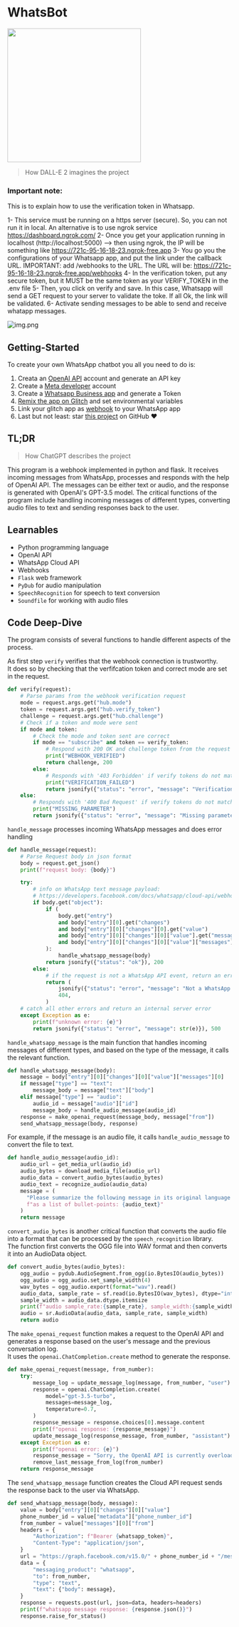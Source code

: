 # WhatsBot

<div align="left">
      <a href="https://www.youtube.com/shorts/zAwtykOesns">
         <img src="logo.png" height=300 width=300>
      </a>
</div>

> How DALL-E 2 imagines the project

### Important note:
This is to explain how to use the verification token in Whatsapp.

1- This service must be running on a https server (secure). So, you can not run it in local. An alternative is to use ngrok service https://dashboard.ngrok.com/ 
2- Once you get your application running in localhost (http://localhost:5000) --> then using ngrok, the IP will be something like https://721c-95-16-18-23.ngrok-free.app
3- You go you the configurations of your Whatsapp app, and put the link under the callback URL. IMPORTANT: add /webhooks to the URL. The URL will be: https://721c-95-16-18-23.ngrok-free.app/webhooks
4- In the verification token, put any secure token, but it MUST be the same token as your VERIFY_TOKEN in the .env file
5- Then, you click on verify and save. In this case, Whatsapp will send a GET request to your server to validate the toke. If all Ok, the link will be validated.
6- Activate sending messages to be able to send and receive whatapp messages.

![img.png](img.png)

## Getting-Started
To create your own WhatsApp chatbot you all you need to do is:
1. Creata an [OpenAI API](https://openai.com/product) account and generate an API key
2. Create a [Meta developer](https://developers.facebook.com/) account
3. Create a [Whatsapp Business app](https://developers.facebook.com/apps) and generate a Token
4. [Remix the app on Glitch](https://glitch.com/~whatsapp-openai-webhook-python) and set environmental variables
5. Link your glitch app as [webhook](https://developers.facebook.com/docs/whatsapp/cloud-api/guides/set-up-webhooks) to your WhatsApp app
6. Last but not least: star [this project](https://github.com/gustavz/whatsbot) on GitHub ❤️


## TL;DR

> How ChatGPT describes the project

This program is a webhook implemented in python and flask. It receives incoming messages from WhatsApp, processes and responds with the help of OpenAI API. The messages can be either text or audio, and the response is generated with OpenAI's GPT-3.5 model. The critical functions of the program include handling incoming messages of different types, converting audio files to text and sending responses back to the user.

## Learnables

- Python programming language
- OpenAI API
- WhatsApp Cloud API
- Webhooks
- `Flask` web framework
- `PyDub` for audio manipulation
- `SpeechRecognition` for speech to text conversion
- `Soundfile` for working with audio files

## Code Deep-Dive

The program consists of several functions to handle different aspects of the process.

As first step `verify` verifies that the webhook connection is trustworthy.<br>
It does so by checking that the verfifcation token and correct mode are set in the request.

```python
def verify(request):
    # Parse params from the webhook verification request
    mode = request.args.get("hub.mode")
    token = request.args.get("hub.verify_token")
    challenge = request.args.get("hub.challenge")
    # Check if a token and mode were sent
    if mode and token:
        # Check the mode and token sent are correct
        if mode == "subscribe" and token == verify_token:
            # Respond with 200 OK and challenge token from the request
            print("WEBHOOK_VERIFIED")
            return challenge, 200
        else:
            # Responds with '403 Forbidden' if verify tokens do not match
            print("VERIFICATION_FAILED")
            return jsonify({"status": "error", "message": "Verification failed"}), 403
    else:
        # Responds with '400 Bad Request' if verify tokens do not match
        print("MISSING_PARAMETER")
        return jsonify({"status": "error", "message": "Missing parameters"}), 400
```

`handle_message` processes incoming WhatsApp messages and does error handling

```python
def handle_message(request):
    # Parse Request body in json format
    body = request.get_json()
    print(f"request body: {body}")

    try:
        # info on WhatsApp text message payload:
        # https://developers.facebook.com/docs/whatsapp/cloud-api/webhooks/payload-examples#text-messages
        if body.get("object"):
            if (
                body.get("entry")
                and body["entry"][0].get("changes")
                and body["entry"][0]["changes"][0].get("value")
                and body["entry"][0]["changes"][0]["value"].get("messages")
                and body["entry"][0]["changes"][0]["value"]["messages"][0]
            ):
                handle_whatsapp_message(body)
            return jsonify({"status": "ok"}), 200
        else:
            # if the request is not a WhatsApp API event, return an error
            return (
                jsonify({"status": "error", "message": "Not a WhatsApp API event"}),
                404,
            )
    # catch all other errors and return an internal server error
    except Exception as e:
        print(f"unknown error: {e}")
        return jsonify({"status": "error", "message": str(e)}), 500
```

`handle_whatsapp_message` is the main function that handles incoming messages of different types, and based on the type of the message, it calls the relevant function.

```python
def handle_whatsapp_message(body):
    message = body["entry"][0]["changes"][0]["value"]["messages"][0]
    if message["type"] == "text":
        message_body = message["text"]["body"]
    elif message["type"] == "audio":
        audio_id = message["audio"]["id"]
        message_body = handle_audio_message(audio_id)
    response = make_openai_request(message_body, message["from"])
    send_whatsapp_message(body, response)
```

For example, if the message is an audio file, it calls `handle_audio_message` to convert the file to text.

```python
def handle_audio_message(audio_id):
    audio_url = get_media_url(audio_id)
    audio_bytes = download_media_file(audio_url)
    audio_data = convert_audio_bytes(audio_bytes)
    audio_text = recognize_audio(audio_data)
    message = (
      "Please summarize the following message in its original language "
      f"as a list of bullet-points: {audio_text}"
    )
    return message
```

`convert_audio_bytes` is another critical function that converts the audio file into a format that can be processed by the `speech_recognition` library.<br>
The function first converts the OGG file into WAV format and then converts it into an AudioData object.

```python
def convert_audio_bytes(audio_bytes):
    ogg_audio = pydub.AudioSegment.from_ogg(io.BytesIO(audio_bytes))
    ogg_audio = ogg_audio.set_sample_width(4)
    wav_bytes = ogg_audio.export(format="wav").read()
    audio_data, sample_rate = sf.read(io.BytesIO(wav_bytes), dtype="int32")
    sample_width = audio_data.dtype.itemsize
    print(f"audio sample_rate:{sample_rate}, sample_width:{sample_width}")
    audio = sr.AudioData(audio_data, sample_rate, sample_width)
    return audio
```

The `make_openai_request` function makes a request to the OpenAI API and generates a response based on the user's message and the previous conversation log.<br> 
It uses the `openai.ChatCompletion.create` method to generate the response.

```python
def make_openai_request(message, from_number):
    try:
        message_log = update_message_log(message, from_number, "user")
        response = openai.ChatCompletion.create(
            model="gpt-3.5-turbo",
            messages=message_log,
            temperature=0.7,
        )
        response_message = response.choices[0].message.content
        print(f"openai response: {response_message}")
        update_message_log(response_message, from_number, "assistant")
    except Exception as e:
        print(f"openai error: {e}")
        response_message = "Sorry, the OpenAI API is currently overloaded or offline. Please try again later."
        remove_last_message_from_log(from_number)
    return response_message
```

The `send_whatsapp_message` function creates the Cloud API request sends the response back to the user via WhatsApp.

```python
def send_whatsapp_message(body, message):
    value = body["entry"][0]["changes"][0]["value"]
    phone_number_id = value["metadata"]["phone_number_id"]
    from_number = value["messages"][0]["from"]
    headers = {
        "Authorization": f"Bearer {whatsapp_token}",
        "Content-Type": "application/json",
    }
    url = "https://graph.facebook.com/v15.0/" + phone_number_id + "/messages"
    data = {
        "messaging_product": "whatsapp",
        "to": from_number,
        "type": "text",
        "text": {"body": message},
    }
    response = requests.post(url, json=data, headers=headers)
    print(f"whatsapp message response: {response.json()}")
    response.raise_for_status()
```